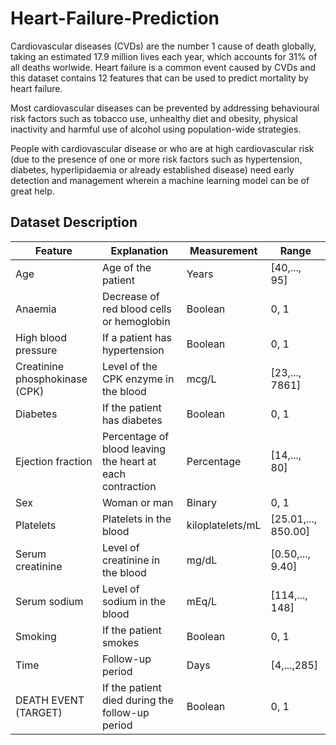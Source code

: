 # Heart-Failure-Prediction
Cardiovascular diseases (CVDs) are the number 1 cause of death globally, taking an estimated 17.9 million lives each year, which accounts for 31% of all deaths worlwide. Heart failure is a common event caused by CVDs and this dataset contains 12 features that can be used to predict mortality by heart failure.

Most cardiovascular diseases can be prevented by addressing behavioural risk factors such as tobacco use, unhealthy diet and obesity, physical inactivity and harmful use of alcohol using population-wide strategies.

People with cardiovascular disease or who are at high cardiovascular risk (due to the presence of one or more risk factors such as hypertension, diabetes, hyperlipidaemia or already established disease) need early detection and management wherein a machine learning model can be of great help.


## Dataset Description
Feature | Explanation | Measurement | Range 
--- | --- | --- |--- 
Age | Age of the patient | Years |	[40,..., 95]
Anaemia	| Decrease of red blood cells or hemoglobin |	Boolean |	0, 1
High blood pressure	|	If a patient has hypertension	|	Boolean	|	0, 1
Creatinine phosphokinase (CPK) |	Level of the CPK enzyme in the blood	|	mcg/L	|	[23,..., 7861]
Diabetes	|	If the patient has diabetes	|	Boolean	|	0, 1
Ejection fraction	|	Percentage of blood leaving the heart at each contraction	|	Percentage	|	[14,..., 80]
Sex	|	Woman or man	|	Binary	|	0, 1
Platelets	|	Platelets in the blood	|	kiloplatelets/mL	|	[25.01,..., 850.00]
Serum creatinine	|	Level of creatinine in the blood	|	mg/dL	|	[0.50,..., 9.40]
Serum sodium	|	Level of sodium in the blood	|	mEq/L	| [114,..., 148]
Smoking	|	If the patient smokes	|	Boolean	|	0, 1
Time	|	Follow-up period	|	Days	|	[4,...,285]
DEATH EVENT (TARGET)	|	If the patient died during the follow-up period	|	Boolean	|	0, 1

